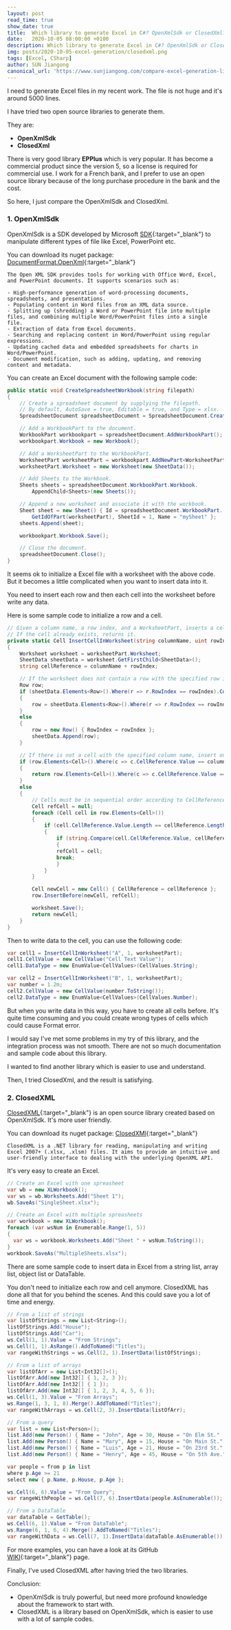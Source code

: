 ```yaml
---
layout: post
read_time: true
show_date: true
title:  Which library to generate Excel in C#? OpenXmlSdk or ClosedXml?
date:   2020-10-05 08:00:00 +0100
description: Which library to generate Excel in C#? OpenXmlSdk or ClosedXml? CSharp, Excel generation
img: posts/2020-10-05-excel-generation/closedxml.png
tags: [Excel, CSharp]
author: SUN Jiangong
canonical_url: 'https://www.sunjiangong.com/compare-excel-generation-library-openxmlsdk-and-closedxml-in-csharp.html'
---
```


I need to generate Excel files in my recent work. The file is not huge and it's around 5000 lines.

I have tried two open source libraries to generate them. 

They are: 
- **OpenXmlSdk**
- **ClosedXml**

There is very good library **EPPlus** which is very popular. It has become a commercial product since the version 5, so a license is required for commercial use. I work for a French bank, and I prefer to use an open source library because of the long purchase procedure in the bank and the cost.

<!--more-->

So here, I just compare the OpenXmlSdk and ClosedXml.


### 1. OpenXmlSdk

OpenXmlSdk is a SDK developed by Microsoft [SDK](https://github.com/OfficeDev/Open-XML-SDK){:target="_blank"} to manipulate different types of file like Excel, PowerPoint etc.

You can download its nuget package: [DocumentFormat.OpenXml](https://www.nuget.org/packages/DocumentFormat.OpenXml/){:target="_blank"}

```quote
The Open XML SDK provides tools for working with Office Word, Excel, and PowerPoint documents. It supports scenarios such as:

- High-performance generation of word-processing documents, spreadsheets, and presentations.
- Populating content in Word files from an XML data source.
- Splitting up (shredding) a Word or PowerPoint file into multiple files, and combining multiple Word/PowerPoint files into a single file.
- Extraction of data from Excel documents.
- Searching and replacing content in Word/PowerPoint using regular expressions.
- Updating cached data and embedded spreadsheets for charts in Word/PowerPoint.
- Document modification, such as adding, updating, and removing content and metadata.
```

You can create an Excel document with the following sample code:

```csharp
public static void CreateSpreadsheetWorkbook(string filepath)
{
    // Create a spreadsheet document by supplying the filepath.
    // By default, AutoSave = true, Editable = true, and Type = xlsx.
    SpreadsheetDocument spreadsheetDocument = SpreadsheetDocument.Create(filepath, SpreadsheetDocumentType.Workbook);

    // Add a WorkbookPart to the document.
    WorkbookPart workbookpart = spreadsheetDocument.AddWorkbookPart();
    workbookpart.Workbook = new Workbook();

    // Add a WorksheetPart to the WorkbookPart.
    WorksheetPart worksheetPart = workbookpart.AddNewPart<WorksheetPart>();
    worksheetPart.Worksheet = new Worksheet(new SheetData());

    // Add Sheets to the Workbook.
    Sheets sheets = spreadsheetDocument.WorkbookPart.Workbook.
        AppendChild<Sheets>(new Sheets());

    // Append a new worksheet and associate it with the workbook.
    Sheet sheet = new Sheet() { Id = spreadsheetDocument.WorkbookPart.
        GetIdOfPart(worksheetPart), SheetId = 1, Name = "mySheet" };
    sheets.Append(sheet);

    workbookpart.Workbook.Save();

    // Close the document.
    spreadsheetDocument.Close();
}
```

It seems ok to initialize a Excel file with a worksheet with the above code. But it becomes a little complicated when you want to insert data into it.

You need to insert each row and then each cell into the worksheet before write any data.

Here is some sample code to initialize a row and a cell.

```csharp
// Given a column name, a row index, and a WorksheetPart, inserts a cell into the worksheet. 
// If the cell already exists, returns it. 
private static Cell InsertCellInWorksheet(string columnName, uint rowIndex, WorksheetPart worksheetPart)
{
    Worksheet worksheet = worksheetPart.Worksheet;
    SheetData sheetData = worksheet.GetFirstChild<SheetData>();
    string cellReference = columnName + rowIndex;

    // If the worksheet does not contain a row with the specified row index, insert one.
    Row row;
    if (sheetData.Elements<Row>().Where(r => r.RowIndex == rowIndex).Count() != 0)
    {
        row = sheetData.Elements<Row>().Where(r => r.RowIndex == rowIndex).First();
    }
    else
    {
        row = new Row() { RowIndex = rowIndex };
        sheetData.Append(row);
    }

    // If there is not a cell with the specified column name, insert one.  
    if (row.Elements<Cell>().Where(c => c.CellReference.Value == columnName + rowIndex).Count() > 0)
    {
        return row.Elements<Cell>().Where(c => c.CellReference.Value == cellReference).First();
    }
    else
    {
        // Cells must be in sequential order according to CellReference. Determine where to insert the new cell.
        Cell refCell = null;
        foreach (Cell cell in row.Elements<Cell>())
        {
            if (cell.CellReference.Value.Length == cellReference.Length)
            {
                if (string.Compare(cell.CellReference.Value, cellReference, true) > 0)
                {
                refCell = cell;
                break;
                }
            }
        }

        Cell newCell = new Cell() { CellReference = cellReference };
        row.InsertBefore(newCell, refCell);

        worksheet.Save();
        return newCell;
    }
}
```

Then to write data to the cell, you can use the following code:

```csharp
var cell1 = InsertCellInWorksheet("A", 1, worksheetPart);
cell1.CellValue = new CellValue("Cell Text Value");
cell1.DataType = new EnumValue<CellValues>(CellValues.String);

var cell2 = InsertCellInWorksheet("B", 1, worksheetPart);
var number = 1.2m;
cell2.CellValue = new CellValue(number.ToString());
cell2.DataType = new EnumValue<CellValues>(CellValues.Number);
```

But when you write data in this way, you have to create all cells before. It's quite time consuming and you could create wrong types of cells which could cause Format error.

I would say I've met some problems in my try of this library, and the integration process was not smooth. There are not so much documentation and sample code about this library.

I wanted to find another library which is easier to use and understand.

Then, I tried ClosedXml, and the result is satisfying.


### 2. ClosedXML

[ClosedXML](https://github.com/ClosedXML/ClosedXML){:target="_blank"} is an open source library created based on OpenXmlSdk. It's more user friendly.

You can download its nuget package: [ClosedXMl](https://www.nuget.org/packages/ClosedXML/){:target="_blank"}

```quote
ClosedXML is a .NET library for reading, manipulating and writing Excel 2007+ (.xlsx, .xlsm) files. It aims to provide an intuitive and user-friendly interface to dealing with the underlying OpenXML API.
```

It's very easy to create an Excel.

```csharp
// Create an Excel with one spreasheet
var wb = new XLWorkbook();
var ws = wb.Worksheets.Add("Sheet 1");
wb.SaveAs("SingleSheet.xlsx");

// Create an Excel with multiple spreasheets
var workbook = new XLWorkbook();
foreach (var wsNum in Enumerable.Range(1, 5))
{
  var ws = workbook.Worksheets.Add("Sheet " + wsNum.ToString());
}
workbook.SaveAs("MultipleSheets.xlsx");
```

There are some sample code to insert data in Excel from a string list, array list, object list or DataTable. 

You don't need to initialize each row and cell anymore. ClosedXML has done all that for you behind the scenes. And this could save you a lot of time and energy.

```csharp
// From a list of strings
var listOfStrings = new List<String>();
listOfStrings.Add("House");
listOfStrings.Add("Car");
ws.Cell(1, 1).Value = "From Strings";
ws.Cell(1, 1).AsRange().AddToNamed("Titles");
var rangeWithStrings = ws.Cell(2, 1).InsertData(listOfStrings);

// From a list of arrays
var listOfArr = new List<Int32[]>();
listOfArr.Add(new Int32[] { 1, 2, 3 });
listOfArr.Add(new Int32[] { 1 });
listOfArr.Add(new Int32[] { 1, 2, 3, 4, 5, 6 });
ws.Cell(1, 3).Value = "From Arrays";
ws.Range(1, 3, 1, 8).Merge().AddToNamed("Titles");
var rangeWithArrays = ws.Cell(2, 3).InsertData(listOfArr);

// From a query
var list = new List<Person>();
list.Add(new Person() { Name = "John", Age = 30, House = "On Elm St."   });
list.Add(new Person() { Name = "Mary", Age = 15, House = "On Main St."  });
list.Add(new Person() { Name = "Luis", Age = 21, House = "On 23rd St."  });
list.Add(new Person() { Name = "Henry", Age = 45, House = "On 5th Ave." });

var people = from p in list
where p.Age >= 21
select new { p.Name, p.House, p.Age };

ws.Cell(6, 6).Value = "From Query";
var rangeWithPeople = ws.Cell(7, 6).InsertData(people.AsEnumerable());

// From a DataTable
var dataTable = GetTable();
ws.Cell(6, 1).Value = "From DataTable";
ws.Range(6, 1, 6, 4).Merge().AddToNamed("Titles");
var rangeWithData = ws.Cell(7, 1).InsertData(dataTable.AsEnumerable());
```

For more examples, you can have a look at its GitHub [WIKI](https://github.com/ClosedXML/ClosedXML/wiki){:target="_blank"} page.


Finally, I've used ClosedXML after having tried the two libraries.

Conclusion:
- OpenXmlSdk is truly powerful, but need more profound knowledge about the framework to start with. 
- ClosedXML is a library based on OpenXmlSdk, which is easier to use with a lot of sample codes.
